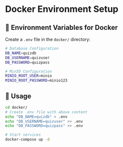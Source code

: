 # Docker Environment Setup

## 📝 Environment Variables for Docker

Create a `.env` file in the `docker/` directory:

```bash
# Database Configuration
DB_NAME=quizdb
DB_USERNAME=quizuser
DB_PASSWORD=quizpass

# MinIO Configuration
MINIO_ROOT_USER=minio
MINIO_ROOT_PASSWORD=minio123
```

## 🚀 Usage

```bash
cd docker/
# Create .env file with above content
echo "DB_NAME=quizdb" > .env
echo "DB_USERNAME=quizuser" >> .env
echo "DB_PASSWORD=quizpass" >> .env

# Start services
docker-compose up -d
```
